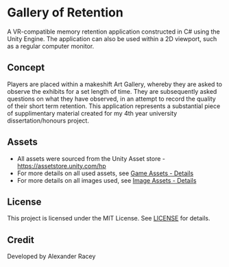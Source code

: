 # Gallery of Retention
A VR-compatible memory retention application constructed in C# using the Unity Engine. The application can also be used within a 2D viewport, such as a regular computer monitor.

## Concept
Players are placed within a makeshift Art Gallery, whereby they are asked to observe the exhibits for a set length of time. They are subsequently asked questions on what they have observed, in an attempt to record the quality of their short term retention. This application represents a substantial piece of supplimentary material created for my 4th year university dissertation/honours project.

## Assets
* All assets were sourced from the Unity Asset store - https://assetstore.unity.com/hp
* For more details on all used assets, see [Game Assets - Details](Documentation/Game%20Assets%20-%20Details.txt)
* For more details on all images used, see [Image Assets - Details](Docimentation/Image%20Assets%20-%20Details.txt)

## License
This project is licensed under the MIT License. See [LICENSE](LICENSE) for details.

## Credit
Developed by Alexander Racey
